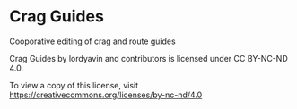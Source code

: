 # Crag Guides
Cooporative editing of crag and route guides

Crag Guides by lordyavin and contributors is licensed under CC BY-NC-ND 4.0. 

To view a copy of this license, visit https://creativecommons.org/licenses/by-nc-nd/4.0 
